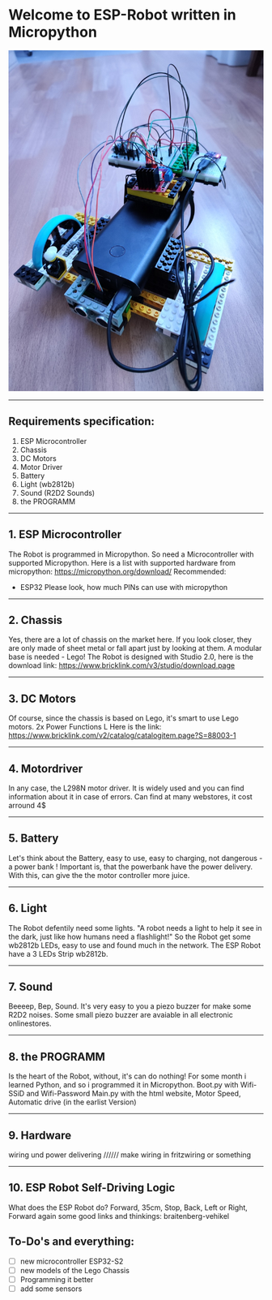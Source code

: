 # Welcome to ESP-Robot written in Micropython
![Logo](ESP-Robot-Micropython1.jpg)
***
## Requirements specification:
1. ESP Microcontroller
2. Chassis
3. DC Motors
4. Motor Driver
5. Battery
6. Light (wb2812b)
7. Sound (R2D2 Sounds)
8. the PROGRAMM
***
## 1. ESP Microcontroller
The Robot is programmed in Micropython. So need a Microcontroller with supported Micropython.
Here is a list with supported hardware from micropython:
https://micropython.org/download/
Recommended:
- ESP32
Please look, how much PINs can use with micropython
***
## 2. Chassis
Yes, there are a lot of chassis on the market here. If you look closer, they are only made of sheet metal or fall apart just by looking at them. A modular base is needed - Lego!
The Robot is designed with Studio 2.0, here is the download link:
https://www.bricklink.com/v3/studio/download.page
***
## 3. DC Motors
Of course, since the chassis is based on Lego, it's smart to use Lego motors.
2x Power Functions L
Here is the link:
https://www.bricklink.com/v2/catalog/catalogitem.page?S=88003-1
***
## 4. Motordriver
In any case, the L298N motor driver. It is widely used and you can find information about it in case of errors.
Can find at many webstores, it cost arround 4$
***
## 5. Battery
Let's think about the Battery, easy to use, easy to charging, not dangerous - a power bank !
Important is, that the powerbank have the power delivery. With this, can give the the motor controller more juice.
***
## 6. Light
The Robot defentily need some lights. "A robot needs a light to help it see in the dark, just like how humans need a flashlight!"
So the Robot get some wb2812b LEDs, easy to use and found much in the network. The ESP Robot have a 3 LEDs Strip wb2812b.
***
## 7. Sound
Beeeep, Bep, Sound. It's very easy to you a piezo buzzer for make some R2D2 noises.
Some small piezo buzzer are avaiable in all electronic onlinestores.
***
## 8. the PROGRAMM
Is the heart of the Robot, without, it's can do nothing!
For some month i learned Python, and so i programmed it in Micropython.
Boot.py with Wifi-SSiD and Wifi-Password
Main.py with the html website, Motor Speed, Automatic drive (in the earlist Version)
***
## 9. Hardware
wiring und power delivering
////// make wiring in fritzwiring or something
***
## 10. ESP Robot Self-Driving Logic
What does the ESP Robot do? Forward, 35cm, Stop, Back, Left or Right, Forward again
some good links and thinkings:
braitenberg-vehikel

## To-Do's and everything:
- [ ] new microcontroller ESP32-S2
- [ ] new models of the Lego Chassis
- [ ] Programming it better
- [ ] add some sensors
